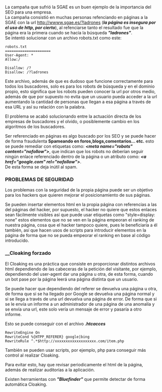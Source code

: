 La campaña que sufrió la SGAE es un buen ejemplo de la importancia del SEO para una empresa.<br>
La campaña consistió en muchas personas refenciando en páginas a la SGAE con la url http://wwww.sgae.es/?ladrones (***la página es insegura por el uso de http, por cierto***), al refenciarse tanto el resultado fue que la página era la primera cuando se hacía la búsqueda ***"ladrones"***.<br>
Se intentó solucionar con un archivo robots.txt como este:

```
robots.txt
=====================
User-Agent: *
Allow:/

Disallow: /?
Disallow: /?ladrones
```
Este archivo, además de que es dudoso que funcione correctamente para todos los buscadores, solo es para los robots
de búsqueda y en el dominio propio, esto significa que los robots pueden conocer la url por otros medio, además 
de que por supuesto no evita que un usuario pueda acceder a la url aumentando la cantidad de personas que llegan a 
esa página a través de esa URL y así su relación con la palabra.

El problema se acabó solucionando entre la actuación directa de los empresas de buscadores y el olvido, o posiblemente 
cambio en los algoritmos de los buscadores.

Ser referenciado en páginas es algo buscado por los SEO y se puede hacer de forma fraudulenta 
__Spameando en foros,blogs,comentarios... etc.__ esto se puede remediar con etiquetas como: 
***\<meta name="robots" content="nofollow"\>***, que indican que los robots no deberían seguir 
ningún enlace referenciado dentro de la página o un atributo como: ***\<a href="google.com" rel="nofollow"\>***.<br>
De esta forma se deja inútil al spam.

### __PROBLEMAS DE SEGURIDAD__

Los problemas con la seguridad de la propia página puede ser un objetivo para los hackers que quieren 
mejorar el posicionamiento de sus páginas. 

Se pueden insertar elementos html en la propia página con referencias a las del páginas del hacker, por supuesto, 
el hacker no quiere que estos enlaces sean fácilmente visibles así que puede usar etiquetas como "style=display: none" 
estos elementos que no se ven en la página empeoran el ranking de nuestra página, cosa que el hacker tampoco quiere, pues 
le beneficiaría a él también, así que hacen usos de scripts para introducir elementos en la página de forma que no se pueda
empeorar el ranking en base al código introducido.

### __Cloaking forzado

El Cloaking es una práctica que consiste en proporcionar distintos archivos html dependiendo de las cabeceras
de la petición del visitante, por ejemplo, dependiendo del user-agent dar una página u otra, de esta forma, cuando
un bot pase por la página leerá una página distinta que un usuario. 

Se puede hacer que dependiendo del referer se devuelva una página u otra, de forma que si se ha llegado por Google 
se devuelva una página normal y si se llega a través de una url devuelva una página de error. De forma que si se le envía 
un informe a un administrador de una página de una anomalía y se envía una url, este solo vería  un mensaje de error y pasaría 
a otro informe.

Esto se puede conseguir con el archivo ***.htcacces***

```.htcacces
RewriteEngine On 
RewriteCond %{HTPP_REFERER} google|bing
RewriteRule ^.*$http://xxxxxxxxxxxxxxxxxxx.com/item.php
```
También se pueden usar scripts, por ejemplo, php para conseguir más control al realizar Cloaking.

Para evitar esto, hay que revisar periodicamente el html de la página, además de realizar auditorías a 
la aplicación. 

Existen herramientas con ***"Bluefinder"*** que permite detectar de forma automática Cloaking.
